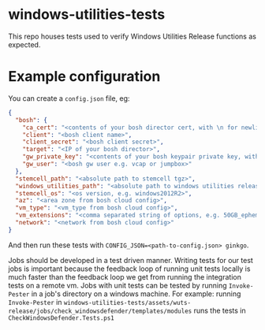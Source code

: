# windows-utilities-tests

This repo houses tests used to verify Windows Utilities Release functions as expected.

# Example configuration

You can create a `config.json` file, eg:

```json
{
  "bosh": {
    "ca_cert": "<contents of your bosh director cert, with \n for newlines>",
    "client": "<bosh client name>",
    "client_secret": "<bosh client secret>",
    "target": "<IP of your bosh director>",
    "gw_private_key": "<contents of your bosh keypair private key, with \n for newlines>",
    "gw_user": "<bosh gw user e.g. vcap or jumpbox>"
  },
  "stemcell_path": "<absolute path to stemcell tgz>",
  "windows_utilities_path": "<absolute path to windows utilities release tgz>",
  "stemcell_os": "<os version, e.g. windows2012R2>",
  "az": "<area zone from bosh cloud config>",
  "vm_type": "<vm_type from bosh cloud config>",
  "vm_extensions": "<comma separated string of options, e.g. 50GB_ephemeral_disk>",
  "network": "<network from bosh cloud config>"
}
```

And then run these tests with `CONFIG_JSON=<path-to-config.json> ginkgo`.

Jobs should be developed in a test driven manner.  Writing tests for our test jobs is important because the feedback loop of running unit tests locally is much faster than the feedback loop we get from running the integration tests on a remote vm.  Jobs with unit tests can be tested by running `Invoke-Pester` in a job's directory on a windows machine.
For example:  running `Invoke-Pester` in `windows-utilities-tests/assets/wuts-release/jobs/check_windowsdefender/templates/modules` runs the tests in `CheckWindowsDefender.Tests.ps1`
